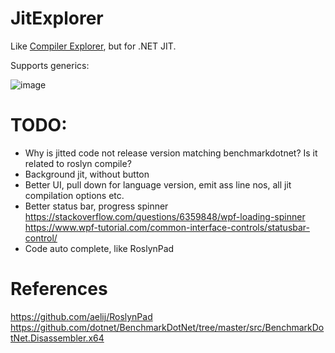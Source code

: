 # JitExplorer

Like [Compiler Explorer](https://godbolt.org/), but for .NET JIT.

Supports generics:

![image](https://user-images.githubusercontent.com/12851828/86298224-1a6ac880-bbb2-11ea-90e4-7bd5114284e9.png)

# TODO:

- Why is jitted code not release version matching benchmarkdotnet? Is it related to roslyn compile?
- Background jit, without button
- Better UI, pull down for language version, emit ass line nos, all jit compilation options etc.
- Better status bar, progress spinner
https://stackoverflow.com/questions/6359848/wpf-loading-spinner
https://www.wpf-tutorial.com/common-interface-controls/statusbar-control/
- Code auto complete, like RoslynPad


# References

https://github.com/aelij/RoslynPad
https://github.com/dotnet/BenchmarkDotNet/tree/master/src/BenchmarkDotNet.Disassembler.x64
